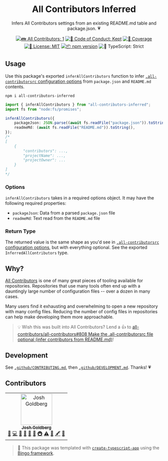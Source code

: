<h1 align="center">All Contributors Inferred</h1>

<p align="center">
	Infers All Contributors settings from an existing README.md table and package.json.
	💗
</p>

<p align="center">
	<!-- prettier-ignore-start -->
	<!-- ALL-CONTRIBUTORS-BADGE:START - Do not remove or modify this section -->
	<a href="#contributors" target="_blank"><img alt="👪 All Contributors: 1" src="https://img.shields.io/badge/%F0%9F%91%AA_all_contributors-1-21bb42.svg" /></a>
<!-- ALL-CONTRIBUTORS-BADGE:END -->
	<!-- prettier-ignore-end -->
	<a href="https://github.com/JoshuaKGoldberg/all-contributors-inferred/blob/main/.github/CODE_OF_CONDUCT.md" target="_blank"><img alt="🤝 Code of Conduct: Kept" src="https://img.shields.io/badge/%F0%9F%A4%9D_code_of_conduct-kept-21bb42" /></a>
	<a href="https://codecov.io/gh/JoshuaKGoldberg/all-contributors-inferred" target="_blank"><img alt="🧪 Coverage" src="https://img.shields.io/codecov/c/github/JoshuaKGoldberg/all-contributors-inferred?label=%F0%9F%A7%AA%20coverage" /></a>
	<a href="https://github.com/JoshuaKGoldberg/all-contributors-inferred/blob/main/LICENSE.md" target="_blank"><img alt="📝 License: MIT" src="https://img.shields.io/badge/%F0%9F%93%9D_license-MIT-21bb42.svg" /></a>
	<a href="http://npmjs.com/package/all-contributors-inferred" target="_blank"><img alt="📦 npm version" src="https://img.shields.io/npm/v/all-contributors-inferred?color=21bb42&label=%F0%9F%93%A6%20npm" /></a>
	<img alt="💪 TypeScript: Strict" src="https://img.shields.io/badge/%F0%9F%92%AA_typescript-strict-21bb42.svg" />
</p>

## Usage

Use this package's exported `inferAllContributors` function to infer [`.all-contributorsrc` configuration options](https://allcontributors.org/docs/en/bot/configuration) from `package.json` and `README.md` contents.

```shell
npm i all-contributors-inferred
```

```ts
import { inferAllContributors } from "all-contributors-inferred";
import fs from "node:fs/promises";

inferAllContributors({
	packageJson: JSON.parse((await fs.readFile("package.json")).toString()),
	readmeMd: (await fs.readFile("README.md")).toString(),
});
/*
[
	{
		"contributors": ...,
		"projectName": ...,
		"projectOwner": ...
	}
]
*/
```

### Options

`inferAllContributors` takes in a required options object.
It may have the following required properties:

- `packageJson`: Data from a parsed `package.json` file
- `readmeMd`: Text read from the `README.md` file

### Return Type

The returned value is the same shape as you'd see in [`.all-contributorsrc` configuration options](https://allcontributors.org/docs/en/bot/configuration), but with everything optional.
See the exported `InferredAllContributors` type.

## Why?

[All Contributors](https://allcontributors.org) is one of many great pieces of tooling available for repositories.
Repositories that use many tools often end up with a dauntingly large number of configuration files -- over a dozen in many cases.

Many users find it exhausting and overwhelming to open a new repository with many config files.
Reducing the number of config files in repositories can help make developing them more approachable.

> 💡 Wish this was built into All Contributors?
> Lend a 👍 to [all-contributors/all-contributors#808 Make the .all-contributorsrc file optional (infer contributors from README.md)](https://github.com/all-contributors/all-contributors/issues/808)!

## Development

See [`.github/CONTRIBUTING.md`](./.github/CONTRIBUTING.md), then [`.github/DEVELOPMENT.md`](./.github/DEVELOPMENT.md).
Thanks! 💗

## Contributors

<!-- spellchecker: disable -->
<!-- ALL-CONTRIBUTORS-LIST:START - Do not remove or modify this section -->
<!-- prettier-ignore-start -->
<!-- markdownlint-disable -->
<table>
  <tbody>
    <tr>
      <td align="center"><a href="http://www.joshuakgoldberg.com"><img src="https://avatars.githubusercontent.com/u/3335181?v=4?s=100" width="100px;" alt="Josh Goldberg"/><br /><sub><b>Josh Goldberg</b></sub></a><br /><a href="https://github.com/JoshuaKGoldberg/all-contributors-inferred/issues?q=author%3AJoshuaKGoldberg" title="Bug reports">🐛</a> <a href="https://github.com/JoshuaKGoldberg/all-contributors-inferred/commits?author=JoshuaKGoldberg" title="Code">💻</a> <a href="#maintenance-JoshuaKGoldberg" title="Maintenance">🚧</a> <a href="https://github.com/JoshuaKGoldberg/all-contributors-inferred/pulls?q=is%3Apr+reviewed-by%3AJoshuaKGoldberg" title="Reviewed Pull Requests">👀</a> <a href="#tool-JoshuaKGoldberg" title="Tools">🔧</a> <a href="https://github.com/JoshuaKGoldberg/all-contributors-inferred/commits?author=JoshuaKGoldberg" title="Documentation">📖</a> <a href="#infra-JoshuaKGoldberg" title="Infrastructure (Hosting, Build-Tools, etc)">🚇</a> <a href="https://github.com/JoshuaKGoldberg/all-contributors-inferred/commits?author=JoshuaKGoldberg" title="Tests">⚠️</a> <a href="#ideas-JoshuaKGoldberg" title="Ideas, Planning, & Feedback">🤔</a> <a href="#content-JoshuaKGoldberg" title="Content">🖋</a> <a href="#projectManagement-JoshuaKGoldberg" title="Project Management">📆</a></td>
    </tr>
  </tbody>
</table>

<!-- markdownlint-restore -->
<!-- prettier-ignore-end -->

<!-- ALL-CONTRIBUTORS-LIST:END -->
<!-- spellchecker: enable -->

> 💝 This package was templated with [`create-typescript-app`](https://github.com/JoshuaKGoldberg/create-typescript-app) using the [Bingo framework](https://create.bingo).
